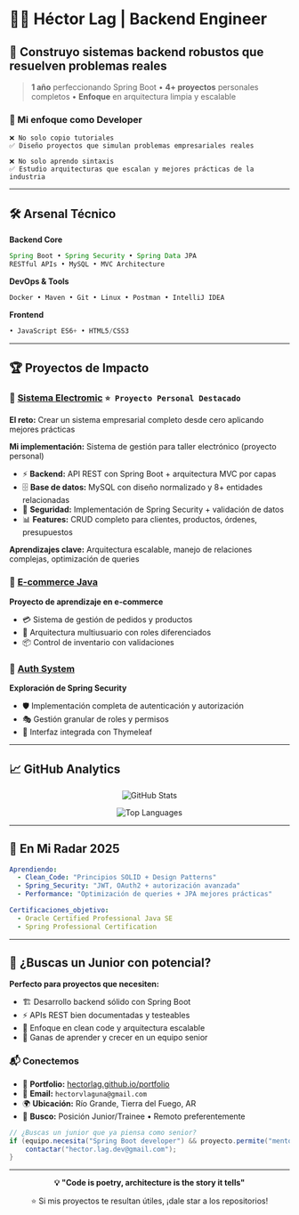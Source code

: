 # 👨‍💻 Héctor Lag | Backend Engineer

## 🚀 Construyo sistemas backend robustos que resuelven problemas reales

> **1 año** perfeccionando Spring Boot • **4+ proyectos** personales completos • **Enfoque** en arquitectura limpia y escalable

### 💼 Mi enfoque como Developer
```
❌ No solo copio tutoriales
✅ Diseño proyectos que simulan problemas empresariales reales

❌ No solo aprendo sintaxis
✅ Estudio arquitecturas que escalan y mejores prácticas de la industria
```

---

## 🛠️ Arsenal Técnico

**Backend Core** 
```java
Spring Boot • Spring Security • Spring Data JPA
RESTful APIs • MySQL • MVC Architecture
```

**DevOps & Tools**
```bash
Docker • Maven • Git • Linux • Postman • IntelliJ IDEA
```

**Frontend**
```javascript
• JavaScript ES6+ • HTML5/CSS3
```

---

## 🏆 Proyectos de Impacto

### 🔧 [Sistema Electromic](https://github.com/Hectorlag/Sistema_electromic) `⭐ Proyecto Personal Destacado`
**El reto:** Crear un sistema empresarial completo desde cero aplicando mejores prácticas

**Mi implementación:** Sistema de gestión para taller electrónico (proyecto personal)
- ⚡ **Backend:** API REST con Spring Boot + arquitectura MVC por capas
- 🗄️ **Base de datos:** MySQL con diseño normalizado y 8+ entidades relacionadas  
- 🔐 **Seguridad:** Implementación de Spring Security + validación de datos
- 📊 **Features:** CRUD completo para clientes, productos, órdenes, presupuestos

**Aprendizajes clave:** Arquitectura escalable, manejo de relaciones complejas, optimización de queries

### 🛒 [E-commerce Java](https://github.com/Hectorlag/ecommerce_java)
**Proyecto de aprendizaje en e-commerce**
- 💳 Sistema de gestión de pedidos y productos
- 👥 Arquitectura multiusuario con roles diferenciados
- 📦 Control de inventario con validaciones

### 🔐 [Auth System](https://github.com/Hectorlag/thymeleaf-auth-system)
**Exploración de Spring Security**
- 🛡️ Implementación completa de autenticación y autorización
- 🎭 Gestión granular de roles y permisos
- 📱 Interfaz integrada con Thymeleaf

---

## 📈 GitHub Analytics

<div align="center">

![GitHub Stats](https://github-readme-stats.vercel.app/api?username=Hectorlag&show_icons=true&theme=tokyonight&hide_border=true)

![Top Languages](https://github-readme-stats.vercel.app/api/top-langs/?username=Hectorlag&layout=compact&theme=tokyonight&hide_border=true)

</div>

---

## 🎯 En Mi Radar 2025

```yaml
Aprendiendo:
  - Clean_Code: "Principios SOLID + Design Patterns"
  - Spring_Security: "JWT, OAuth2 + autorización avanzada"
  - Performance: "Optimización de queries + JPA mejores prácticas"

Certificaciones_objetivo:
  - Oracle Certified Professional Java SE
  - Spring Professional Certification
```

---

## 🤝 ¿Buscas un Junior con potencial?

**Perfecto para proyectos que necesiten:**
- 🏗️ Desarrollo backend sólido con Spring Boot
- ⚡ APIs REST bien documentadas y testeables
- 💼 Enfoque en clean code y arquitectura escalable
- 🚀 Ganas de aprender y crecer en un equipo senior

### 📬 Conectemos
- 💼 **Portfolio:** [hectorlag.github.io/portfolio](https://hectorlag.github.io/portfolio)
- 📧 **Email:** `hectorvlaguna@gmail.com`
- 🌍 **Ubicación:** Río Grande, Tierra del Fuego, AR
- 💼 **Busco:** Posición Junior/Trainee • Remoto preferentemente

```java
// ¿Buscas un junior que ya piensa como senior?
if (equipo.necesita("Spring Boot developer") && proyecto.permite("mentoría")) {
    contactar("hector.lag.dev@gmail.com");
}
```

---

<div align="center">

**💡 "Code is poetry, architecture is the story it tells"**

⭐ Si mis proyectos te resultan útiles, ¡dale star a los repositorios!

</div>
